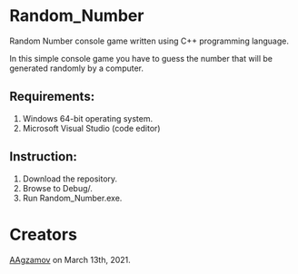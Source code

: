 # Random_Number
Random Number console game written using C++ programming language.


In this simple console game you have to guess the number that will be generated randomly by a computer.

## Requirements:
   
   1. Windows 64-bit operating system.
   2. Microsoft Visual Studio (code editor)

## Instruction:
  
  1. Download the repository.
  2. Browse to Debug/.
  3. Run Random_Number.exe.

# Creators
[AAgzamov](https://github.com/AAgzamov) on March 13th, 2021.
